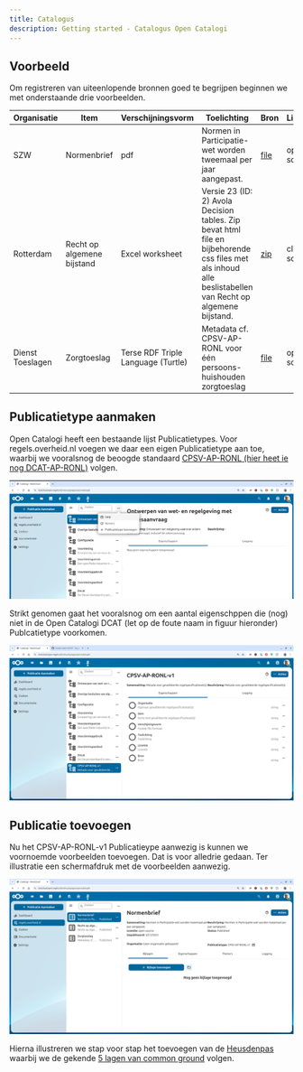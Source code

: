 ```yaml
---
title: Catalogus
description: Getting started - Catalogus Open Catalogi
---
```


## Voorbeeld

Om registreren van uiteenlopende bronnen goed te begrijpen beginnen we met onderstaande drie voorbeelden.

| Organisatie | Item | Verschijningsvorm | Toelichting | Bron | Licentie |
|---|---|---|---|---|---|
| SZW | Normenbrief | pdf | Normen in Participatie-wet worden tweemaal per jaar aangepast. | [file](https://open.overheid.nl/documenten/8190261f-76df-4451-8f4d-befefcfcd55e/file) | open source |
| Rotterdam | Recht op algemene bijstand | Excel worksheet | Versie 23 (ID: 2) Avola Decision tables. Zip bevat html file en bijbehorende css files met als inhoud alle beslistabellen van Recht op algemene bijstand. | [zip](https://regels.dexcat.nl/sites/default/files/open-data/recht-op-algemene-bijstand-versie-23-avola-decision-gemeente-rotterdam-.zip) | closed source |
| Dienst Toeslagen | Zorgtoeslag | Terse RDF Triple Language (Turtle) | Metadata cf. CPSV-AP-RONL voor één persoons-huishouden zorgtoeslag | [file](https://github.com/MinBZK/regels.overheid.nl/blob/main/apps/register/CPSV-AP-RONL/Zorgtoeslag/zorgtoeslag-CPSV-AP-RONL.ttl) | open source |

## Publicatietype aanmaken

Open Catalogi heeft een bestaande lijst Publicatietypes. Voor regels.overheid.nl voegen we daar een eigen Publicatietype aan toe, waarbij we vooralsnog de beoogde standaard [CPSV-AP-RONL (hier heet ie nog DCAT-AP-RONL)](https://regels.overheid.nl/standaarden/dcat-ap-ronl) volgen.

![Publicatietype toevoegen](../../../static/img/OpenCatalogi/OC-publicatietype.png)

Strikt genomen gaat het vooralsnog om een aantal eigenschppen die (nog) niet in de Open Catalogi DCAT (let op de foute naam in figuur hieronder) Publcatietype voorkomen.

![CPSV-AP-RONL-v1 Publicatietype](../../../static/img/OpenCatalogi/OC-CPSV-AP-RONL-v1.png)

## Publicatie toevoegen

Nu het CPSV-AP-RONL-v1 Publicatieype aanwezig is kunnen we voornoemde voorbeelden toevoegen. Dat is voor alledrie gedaan. Ter illustratie een schermafdruk met de voorbeelden aanwezig.

![Voorbeelden toegevoegd](../../../static/img/OpenCatalogi/OC-voorbeelden-toegevoegd.png)

Hierna illustreren we stap voor stap het toevoegen van de [Heusdenpas](https://github.com/MinBZK/regels.overheid.nl/issues/725) waarbij we de gekende [5 lagen van common ground](https://www.gemmaonline.nl/wiki/Thema-architectuur_Common_Ground) volgen.
